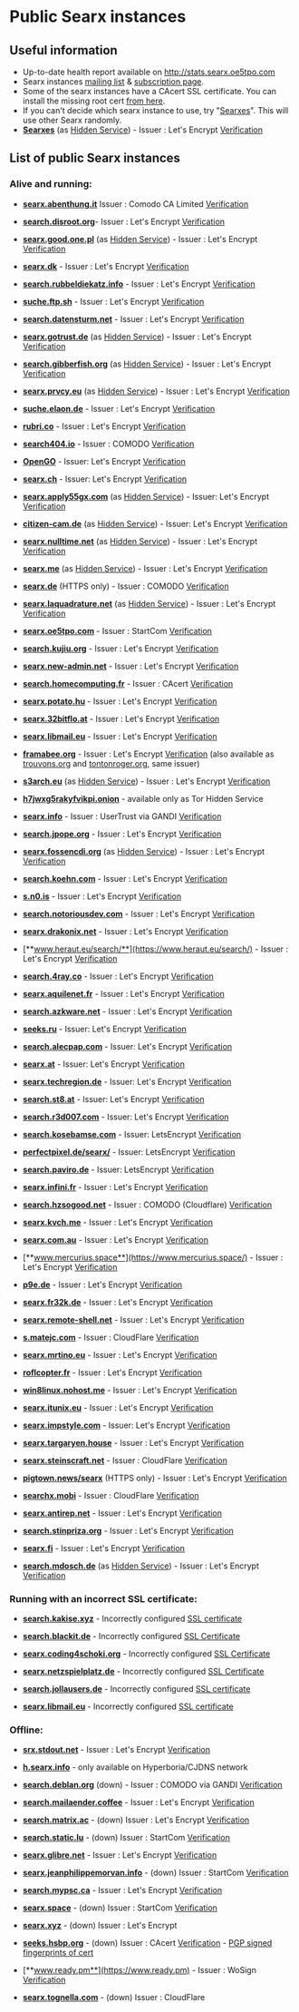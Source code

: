 # Public Searx instances

## Useful information

 * Up-to-date health report available on http://stats.searx.oe5tpo.com
 * Searx instances [mailing list](mailto:searx-instances@autistici.org) & [subscription page](https://www.autistici.org/mailman/listinfo/searx-instances).
 * Some of the searx instances have a CAcert SSL certificate. You can install the missing root cert [from here](http://www.cacert.org/index.php?id=3).
 * If you can't decide which searx instance to use, try "[Searxes](https://searxes.danwin1210.me/)". This will use other Searx randomly.
 * [**Searxes**](https://searxes.danwin1210.me/) (as [Hidden Service](http://searxeszsqlt6325.onion/)) - Issuer : Let's Encrypt [Verification](https://www.ssllabs.com/ssltest/analyze.html?d=searxes.danwin1210.me)

## List of public Searx instances

### Alive and running:
* [**searx.abenthung.it**](https://searx.abenthung.it/) Issuer : Comodo CA Limited [Verification](https://www.ssllabs.com/ssltest/analyze.html?d=searx.abenthung.it)

* [**search.disroot.org**](https://search.disroot.org/)- Issuer : Let's Encrypt [Verification](https://www.ssllabs.com/ssltest/analyze.html?d=search.disroot.org)

* [**searx.good.one.pl**](https://searx.good.one.pl) (as [Hidden Service](http://searxl7u2y6gvonm.onion/)) - Issuer : Let's Encrypt [Verification](https://www.ssllabs.com/ssltest/analyze.html?d=searx.good.one.pl)

* [**searx.dk**](https://searx.dk/) - Issuer : Let's Encrypt [Verification](https://www.ssllabs.com/ssltest/analyze.html?d=searx.dk)

* [**search.rubbeldiekatz.info**](https://search.rubbeldiekatz.info/) - Issuer : Let's Encrypt [Verification](https://www.ssllabs.com/ssltest/analyze.html?d=search.rubbeldiekatz.info)

* [**suche.ftp.sh**](https://suche.ftp.sh/) - Issuer : Let's Encrypt [Verification](https://www.ssllabs.com/ssltest/analyze.html?d=suche.ftp.sh)

* [**search.datensturm.net**](https://search.datensturm.net/) - Issuer : Let's Encrypt [Verification](https://www.ssllabs.com/ssltest/analyze.html?d=search.datensturm.net)

* [**searx.gotrust.de**](https://searx.gotrust.de/) (as [Hidden Service](http://nxhhwbbxc4khvvlw.onion/))  - Issuer : Let's Encrypt [Verification](https://www.ssllabs.com/ssltest/analyze.html?d=searx.gotrust.de)

* [**search.gibberfish.org**](https://search.gibberfish.org/) (as [Hidden Service](http://o2jdk5mdsijm2b7l.onion/)) - Issuer : Let's Encrypt [Verification](https://www.ssllabs.com/ssltest/analyze.html?d=search.gibberfish.org)

* [**searx.prvcy.eu**](https://searx.prvcy.eu/) (as [Hidden Service](http://twmpzbyurmu2hjpp.onion/)) - Issuer : Let's Encrypt [Verification](https://www.ssllabs.com/ssltest/analyze.html?d=searx.prvcy.eu)

* [**suche.elaon.de**](https://suche.elaon.de) - Issuer : Let's Encrypt [Verification](https://www.ssllabs.com/ssltest/analyze.html?d=suche.elaon.de)

* [**rubri.co**](https://rubri.co) - Issuer : Let's Encrypt [Verification](https://www.ssllabs.com/ssltest/analyze.html?d=rubri.co)

* [**search404.io**](https://www.search404.io/) - Issuer : COMODO [Verification](https://www.ssllabs.com/ssltest/analyze.html?d=search404.io) 

* [**OpenGO**](https://www.opengo.nl) - Issuer: Let's Encrypt [Verification](https://www.ssllabs.com/ssltest/analyze.html?d=www.opengo.nl) 

* [**searx.ch**](https://searx.ch/) - Issuer: Let's Encrypt [Verification](https://www.ssllabs.com/ssltest/analyze.html?d=searx.ch) 

* [**searx.apply55gx.com**](https://searx.apply55gx.com/) (as [Hidden Service](http://searx.applymxgdt32vjzq.onion/)) - Issuer: Let's Encrypt [Verification](https://www.ssllabs.com/ssltest/analyze.html?d=searx.apply55gx.com) 

* [**citizen-cam.de**](https://citizen-cam.de/) (as [Hidden Service](http://eljwdzi4pgrrlwwq.onion/)) - Issuer: Let's Encrypt [Verification](https://www.ssllabs.com/ssltest/analyze.html?d=citizen-cam.de)

* [**searx.nulltime.net**](https://searx.nulltime.net/) (as [Hidden Service](http://searx7gwtu5rh6wr.onion)) - Issuer : Let's Encrypt [Verification](https://www.ssllabs.com/ssltest/analyze.html?d=searx.nulltime.net)  

* [**searx.me**](https://searx.me) (as [Hidden Service](http://ulrn6sryqaifefld.onion/)) - Issuer : Let's Encrypt [Verification](https://www.ssllabs.com/ssltest/analyze.html?d=searx.me)

* [**searx.de**](https://www.searx.de/) (HTTPS only) - Issuer : COMODO [Verification](https://www.ssllabs.com/ssltest/analyze.html?d=searx.de)

* [**searx.laquadrature.net**](https://searx.laquadrature.net) (as [Hidden Service](http://searchb5a7tmimez.onion/)) - Issuer : Let's Encrypt [Verification](https://www.ssllabs.com/ssltest/analyze.html?d=searx.laquadrature.net)

* [**searx.oe5tpo.com**](https://searx.oe5tpo.com) - Issuer : StartCom [Verification](https://www.ssllabs.com/ssltest/analyze.html?d=searx.oe5tpo.com)

* [**search.kujiu.org**](https://search.kujiu.org) - Issuer : Let's Encrypt [Verification](https://www.ssllabs.com/ssltest/analyze.html?d=search.kujiu.org)

* [**searx.new-admin.net**](https://searx.new-admin.net) - Issuer : Let's Encrypt [Verification](https://www.ssllabs.com/ssltest/analyze.html?d=searx.new-admin.net)

* [**search.homecomputing.fr**](https://search.homecomputing.fr/) - Issuer : CAcert [Verification](https://www.ssllabs.com/ssltest/analyze.html?d=search.homecomputing.fr)

* [**searx.potato.hu**](https://searx.potato.hu) - Issuer : Let's Encrypt [Verification](https://www.ssllabs.com/ssltest/analyze.html?d=searx.potato.hu)

* [**searx.32bitflo.at**](https://searx.32bitflo.at) - Issuer : Let's Encrypt [Verification](https://www.ssllabs.com/ssltest/analyze.html?d=searx.32bitflo.at)

* [**searx.libmail.eu**](https://searx.libmail.eu/) - Issuer : Let's Encrypt [Verification](https://www.ssllabs.com/ssltest/analyze.html?d=searx.libmail.eu/)

* [**framabee.org**](https://framabee.org/) - Issuer : Let's Encrypt [Verification](https://www.ssllabs.com/ssltest/analyze.html?d=framabee.org) (also available as [trouvons.org](https://trouvons.org) and [tontonroger.org](https://tontonroger.org), same issuer)

* [**s3arch.eu**](https://s3arch.eu) (as [Hidden Service](http://eb6w5ctgodhchf3p.onion)) - Issuer : Let's Encrypt 
[Verification](https://www.ssllabs.com/ssltest/analyze.html?d=s3arch.eu&hideResults=on)

* [**h7jwxg5rakyfvikpi.onion**](http://7jwxg5rakyfvikpi.onion/) - available only as Tor Hidden Service

* [**searx.info**](https://searx.info) - Issuer : UserTrust via GANDI [Verification](https://www.ssllabs.com/ssltest/analyze.html?d=searx.info)

* [**search.jpope.org**](https://search.jpope.org) - Issuer : Let's Encrypt [Verification](https://www.ssllabs.com/ssltest/analyze.html?d=search.jpope.org)

* [**searx.fossencdi.org**](https://searx.fossencdi.org) (as [Hidden Service](http://searx.cwuzdtzlubq5uual.onion/)) - Issuer : Let's Encrypt [Verification](https://www.ssllabs.com/ssltest/analyze.html?d=searx.fossencdi.org)

* [**search.koehn.com**](https://search.koehn.com) - Issuer : Let's Encrypt [Verification](https://www.ssllabs.com/ssltest/analyze.html?d=search.koehn.com)

* [**s.n0.is**](https://s.n0.is) - Issuer : Let's Encrypt [Verification](https://www.ssllabs.com/ssltest/analyze.html?d=s.n0.is)

* [**search.notoriousdev.com**](https://search.notoriousdev.com) - Issuer : Let's Encrypt [Verification](https://www.ssllabs.com/ssltest/analyze.html?d=search.notoriousdev.com)

* [**searx.drakonix.net**](https://searx.drakonix.net) - Issuer : Let's Encrypt [Verification](https://www.ssllabs.com/ssltest/analyze.html?d=searx.drakonix.net)

* [**www.heraut.eu/search/**](https://www.heraut.eu/search/) - Issuer : Let's Encrypt [Verification](https://www.ssllabs.com/ssltest/analyze.html?d=www.heraut.eu)

* [**search.4ray.co**](https://search.4ray.co/) - Issuer : Let's Encrypt [Verification](https://www.ssllabs.com/ssltest/analyze.html?d=search.4ray.co)

* [**searx.aquilenet.fr**](https://searx.aquilenet.fr/) - Issuer : Let's Encrypt [Verification](https://www.ssllabs.com/ssltest/analyze.html?d=searx.aquilenet.fr)

* [**search.azkware.net**](https://search.azkware.net/) - Issuer : Let's Encrypt [Verification](https://www.ssllabs.com/ssltest/analyze.html?d=search.azkware.net)

* [**seeks.ru**](https://seeks.ru/) - Issuer: Let's Encrypt [Verification](https://www.ssllabs.com/ssltest/analyze.html?d=seeks.ru)

* [**search.alecpap.com**](https://search.alecpap.com/) - Issuer: Let's Encrypt [Verification](https://www.ssllabs.com/ssltest/analyze.html?d=search.alecpap.com)

* [**searx.at**](https://searx.at/) - Issuer: Let's Encrypt [Verification](https://www.ssllabs.com/ssltest/analyze.html?d=searx.at)

* [**searx.techregion.de**](https://searx.techregion.de/) - Issuer: Let's Encrypt [Verification](https://www.ssllabs.com/ssltest/analyze.html?d=searx.techregion.de)

* [**search.st8.at**](https://search.st8.at/) - Issuer: Let's Encrypt [Verification](https://www.ssllabs.com/ssltest/analyze.html?d=search.st8.at)

* [**search.r3d007.com**](https://search.r3d007.com/) - Issuer: Let's Encrypt [Verification](https://www.ssllabs.com/ssltest/analyze.html?d=r3d007.com)

* [**search.kosebamse.com**](https://search.kosebamse.com/) - Issuer: LetsEncrypt [Verification](https://www.ssllabs.com/ssltest/analyze.html?d=search.kosebamse.com)

* [**perfectpixel.de/searx/**](https://www.perfectpixel.de/searx/) - Issuer: LetsEncrypt [Verification](https://www.ssllabs.com/ssltest/analyze.html?d=www.perfectpixel.de)

* [**search.paviro.de**](https://search.paviro.de) - Issuer: LetsEncrypt [Verification](https://www.ssllabs.com/ssltest/analyze.html?d=search.paviro.de)

* [**searx.infini.fr**](https://searx.infini.fr) - Issuer : Let's Encrypt [Verification](https://www.ssllabs.com/ssltest/analyze.html?d=searx.infini.fr)

* [**search.hzsogood.net**](https://search.hzsogood.net/) - Issuer : COMODO (Cloudflare) [Verification](https://www.ssllabs.com/ssltest/analyze.html?d=search.hzsogood.net)

* [**searx.kvch.me**](https://searx.kvch.me) - Issuer : Let's Encrypt [Verification](https://www.ssllabs.com/ssltest/analyze.html?d=searx.kvch.me)

* [**searx.com.au**](https://searx.com.au) - Issuer : Let's Encrypt [Verification](https://www.ssllabs.com/ssltest/analyze.html?d=searx.com.au)

* [**www.mercurius.space**](https://www.mercurius.space/) - Issuer : Let's Encrypt [Verification](https://www.ssllabs.com/ssltest/analyze.html?d=www.mercurius.space)

* [**p9e.de**](https://p9e.de/) - Issuer : Let's Encrypt [Verification](https://www.ssllabs.com/ssltest/analyze.html?d=p9e.de)

* [**searx.fr32k.de**](https://searx.fr32k.de/) - Issuer : Let's Encrypt [Verification](https://www.ssllabs.com/ssltest/analyze.html?d=searx.fr32k.de)

* [**searx.remote-shell.net**](https://searx.remote-shell.net/) - Issuer : Let's Encrypt [Verification](https://www.ssllabs.com/ssltest/analyze.html?d=searx.remote-shell.net)

* [**s.matejc.com**](https://s.matejc.com/) - Issuer : CloudFlare [Verification](https://www.ssllabs.com/ssltest/analyze.html?d=s.matejc.com)

* [**searx.mrtino.eu**](https://searx.mrtino.eu) - Issuer : Let's Encrypt [Verification](https://www.ssllabs.com/ssltest/analyze.html?d=searx.mrtino.eu)

* [**roflcopter.fr**](https://wtf.roflcopter.fr/searx) - Issuer : Let's Encrypt [Verification](https://www.ssllabs.com/ssltest/analyze.html?d=wtf.roflcopter.fr)

* [**win8linux.nohost.me**](https://win8linux.nohost.me/searx/) - Issuer : Let's Encrypt [Verification](https://www.ssllabs.com/ssltest/analyze.html?d=win8linux.nohost.me)

* [**searx.itunix.eu**](https://searx.itunix.eu/) - Issuer : Let's Encrypt [Verification](https://www.ssllabs.com/ssltest/analyze.html?d=searx.itunix.eu)

* [**searx.impstyle.com**](https://searx.impstyle.com) - Issuer: Let's Encrypt [Verification](https://www.ssllabs.com/ssltest/analyze.html?d=searx.impstyle.com)

* [**searx.targaryen.house**](https://searx.targaryen.house/) - Issuer : Let's Encrypt [Verification](https://www.ssllabs.com/ssltest/analyze.html?d=searx.targaryen.house)

* [**searx.steinscraft.net**](https://searx.steinscraft.net/) - Issuer : CloudFlare [Verification](https://www.ssllabs.com/ssltest/analyze.html?d=searx.steinscraft.net)

* [**pigtown.news/searx**](https://pigtown.news/searx/) (HTTPS only) - Issuer : Let's Encrypt [Verification](https://www.ssllabs.com/ssltest/analyze.html?d=pigtown.news)

* [**searchx.mobi**](https://searchx.mobi/) - Issuer : CloudFlare [Verification](https://www.ssllabs.com/ssltest/analyze.html?d=searchx.mobi)

* [**searx.antirep.net**](https://searx.antirep.net/) - Issuer : Let's Encrypt [Verification](https://www.ssllabs.com/ssltest/analyze.html?d=searx.antirep.net)

* [**search.stinpriza.org**](https://search.stinpriza.org) - Issuer : Let's Encrypt 
[Verification](https://www.ssllabs.com/ssltest/analyze.html?d=search.stinpriza.org&hideResults=on)

* [**searx.fi**](https://searx.fi) - Issuer : Let's Encrypt 
[Verification](https://www.ssllabs.com/ssltest/analyze.html?d=searx.fi&hideResults=on)

* [**search.mdosch.de**](https://search.mdosch.de/) (as [Hidden Service](http://search.4bkxscubgtxwvhpe.onion/)) - Issuer : Let's Encrypt
[Verification](https://www.ssllabs.com/ssltest/analyze.html?d=search.mdosch.de)

### Running with an incorrect SSL certificate:

* [**search.kakise.xyz**](https://search.kakise.xyz/) - Incorrectly configured [SSL certificate](https://www.ssllabs.com/ssltest/analyze.html?d=search.kakise.xyz)

* [**search.blackit.de**](https://search.blackit.de/) - Incorrectly configured [SSL Certificate](https://www.ssllabs.com/ssltest/analyze.html?d=search.blackit.de)

* [**searx.coding4schoki.org**](https://searx.coding4schoki.org/) - Incorrectly configured [SSL Certificate](https://www.ssllabs.com/ssltest/analyze.html?d=searx.coding4schoki.org)

* [**searx.netzspielplatz.de**](https://searx.netzspielplatz.de/) - Incorrectly configured [SSL Certificate](https://www.ssllabs.com/ssltest/analyze.html?d=searx.netzspielplatz.de)

* [**search.jollausers.de**](https://search.jollausers.de) - Incorrectly configured [SSL certificate](https://www.ssllabs.com/ssltest/analyze.html?d=search.jollausers.de)


* [**searx.libmail.eu**](http://searx.libmail.eu/) - Incorrectly configured [SSL certificate](https://www.ssllabs.com/ssltest/analyze.html?d=searx.libmail.eu)

### Offline:

* [**srx.stdout.net**](https://srx.stdout.net/) - Issuer : Let's Encrypt [Verification](https://www.ssllabs.com/ssltest/analyze.html?d=srx.stdout.net)

* [**h.searx.info**](http://h.searx.info) - only available on Hyperboria/CJDNS network

* [**search.deblan.org**](https://search.deblan.org/) (down) - Issuer : COMODO via GANDI [Verification](https://www.ssllabs.com/ssltest/analyze.html?d=search.deblan.org)

* [**search.mailaender.coffee**](https://search.mailaender.coffee/) - Issuer : Let's Encrypt [Verification](https://www.ssllabs.com/ssltest/analyze.html?d=search.mailaender.coffee)

* [**search.matrix.ac**](https://search.matrix.ac) - (down) Issuer : Let's Encrypt [Verification](https://www.ssllabs.com/ssltest/analyze.html?d=matrix.ac)

* [**search.static.lu**](https://search.static.lu/) - (down) Issuer : StartCom [Verification](https://www.ssllabs.com/ssltest/analyze.html?d=search.static.lu)

* [**searx.glibre.net**](https://searx.glibre.net) - Issuer : Let's Encrypt [Verification](https://www.ssllabs.com/ssltest/analyze.html?d=searx.glibre.net)

* [**searx.jeanphilippemorvan.info**](https://searx.jeanphilippemorvan.info/) - (down) Issuer : StartCom [Verification](https://www.ssllabs.com/ssltest/analyze.html?d=searx.jeanphilippemorvan.info)

* [**search.mypsc.ca**](https://search.mypsc.ca/) - Issuer : Let's Encrypt [Verification](https://www.ssllabs.com/ssltest/analyze.html?d=search.mypsc.ca)

* [**searx.space**](https://searx.space) - (down) Issuer : StartCom [Verification](https://www.ssllabs.com/ssltest/analyze.html?d=searx.space)

* [**searx.xyz**](https://searx.xyz) - (down) Issuer : Let's Encrypt

* [**seeks.hsbp.org**](https://seeks.hsbp.org/) - (down) Issuer : CAcert [Verification](https://www.ssllabs.com/ssltest/analyze.html?d=seeks.hsbp.org) - [PGP signed fingerprints of cert](https://seeks.hsbp.org/cert)

* [**www.ready.pm**](https://www.ready.pm) - Issuer : WoSign [Verification](https://www.ssllabs.com/ssltest/analyze.html?d=www.ready.pm)

* [**searx.tognella.com**](https://searx.tognella.com/) - (down) Issuer : CloudFlare 